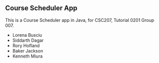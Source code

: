 ## Course Scheduler App

This is a Course Scheduler app in Java, for CSC207, Tutorial 0201 Group 007.
- Lorena Busciu
- Siddarth Dagar
- Rory Hofland
- Baker Jackson
- Kenneth Miura

